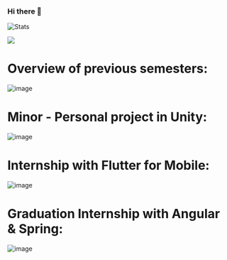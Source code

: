 ### Hi there 👋


![Stats](https://github-readme-stats.vercel.app/api?username=MaartenBl&count_private=true&show_icons=true&theme=radical)

<a href="#">
  <img src="https://github-readme-stats.vercel.app/api/top-langs/?username=MaartenBl&langs_count=5&hide_border=true&hide_title=true" />
</a>

###
# Overview of previous semesters:

![image](https://user-images.githubusercontent.com/19569456/196200933-718a9cda-18dd-47c3-95da-f24464c9b86b.png)

# Minor - Personal project in Unity:

![image](https://user-images.githubusercontent.com/19569456/205622366-98d8f9ff-6116-4a87-9179-c7cdd78abff7.png)

# Internship with Flutter for Mobile:

![image](https://user-images.githubusercontent.com/19569456/203807250-c0e273ae-0609-461c-ae3d-15956b43cfcc.png)

# Graduation Internship with Angular & Spring:
![image](https://user-images.githubusercontent.com/19569456/214547060-e6357640-0d57-46dd-9f90-bc7568067313.png)
